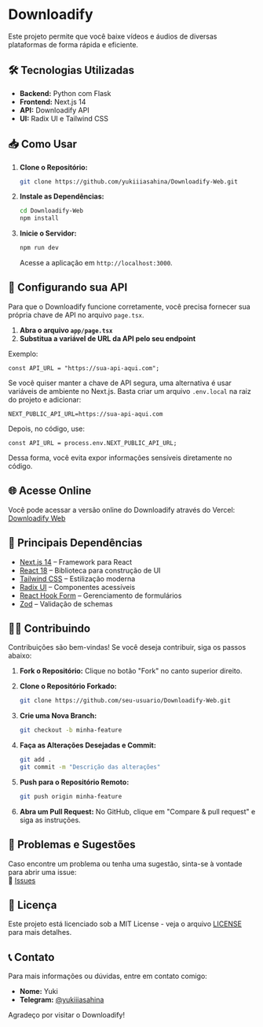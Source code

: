 # **Downloadify**  

Este projeto permite que você baixe vídeos e áudios de diversas plataformas de forma rápida e eficiente.  

## 🛠️ Tecnologias Utilizadas  

- **Backend:** Python com Flask  
- **Frontend:** Next.js 14  
- **API:** Downloadify API  
- **UI:** Radix UI e Tailwind CSS  

## 📥 Como Usar  

1. **Clone o Repositório:**  
   ```bash
   git clone https://github.com/yukiiiasahina/Downloadify-Web.git
   ```

2. **Instale as Dependências:**  
   ```bash
   cd Downloadify-Web
   npm install
   ```

3. **Inicie o Servidor:**  
   ```bash
   npm run dev
   ```
   Acesse a aplicação em `http://localhost:3000`.  

## 🔑 Configurando sua API  

Para que o Downloadify funcione corretamente, você precisa fornecer sua própria chave de API no arquivo `page.tsx`.  

1. **Abra o arquivo `app/page.tsx`**  
2. **Substitua a variável de URL da API pelo seu endpoint**  

Exemplo:  

```tsx
const API_URL = "https://sua-api-aqui.com";
```

Se você quiser manter a chave de API segura, uma alternativa é usar variáveis de ambiente no Next.js. Basta criar um arquivo `.env.local` na raiz do projeto e adicionar:  

```env
NEXT_PUBLIC_API_URL=https://sua-api-aqui.com
```

Depois, no código, use:  

```tsx
const API_URL = process.env.NEXT_PUBLIC_API_URL;
```

Dessa forma, você evita expor informações sensíveis diretamente no código.  

## 🌐 Acesse Online  

Você pode acessar a versão online do Downloadify através do Vercel: [Downloadify Web](https://v0-new-project-lutganxo7ja-yukiiiasahinas-projects.vercel.app)  

## 🧩 Principais Dependências  

- [Next.js 14](https://nextjs.org/) – Framework para React  
- [React 18](https://react.dev/) – Biblioteca para construção de UI  
- [Tailwind CSS](https://tailwindcss.com/) – Estilização moderna  
- [Radix UI](https://www.radix-ui.com/) – Componentes acessíveis  
- [React Hook Form](https://react-hook-form.com/) – Gerenciamento de formulários  
- [Zod](https://zod.dev/) – Validação de schemas  

## 🧑‍💻 Contribuindo  

Contribuições são bem-vindas! Se você deseja contribuir, siga os passos abaixo:  

1. **Fork o Repositório:** Clique no botão "Fork" no canto superior direito.  
2. **Clone o Repositório Forkado:**  
   ```bash
   git clone https://github.com/seu-usuario/Downloadify-Web.git
   ```

3. **Crie uma Nova Branch:**  
   ```bash
   git checkout -b minha-feature
   ```

4. **Faça as Alterações Desejadas e Commit:**  
   ```bash
   git add .
   git commit -m "Descrição das alterações"
   ```

5. **Push para o Repositório Remoto:**  
   ```bash
   git push origin minha-feature
   ```

6. **Abra um Pull Request:** No GitHub, clique em "Compare & pull request" e siga as instruções.  

## 🚀 Problemas e Sugestões  

Caso encontre um problema ou tenha uma sugestão, sinta-se à vontade para abrir uma issue:  
🔗 [Issues](https://github.com/yukiiiasahina/Downloadify-Web/issues)  

## 📄 Licença  

Este projeto está licenciado sob a MIT License - veja o arquivo [LICENSE](LICENSE) para mais detalhes.  

## 📞 Contato  

Para mais informações ou dúvidas, entre em contato comigo:  

- **Nome:** Yuki  
- **Telegram:** [@yukiiiasahina](https://t.me/yukiiiasahina)  

Agradeço por visitar o Downloadify!  
```
